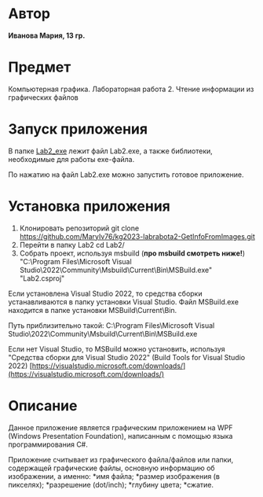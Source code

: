 # Автор
**Иванова Мария, 13 гр.**

# Предмет 
Компьютерная графика. Лабораторная работа 2. Чтение информации из графических файлов

# Запуск приложения
В папке [Lab2_exe](https://github.com/MaryIv76/kg2023-labrabota2-GetInfoFromImages/tree/main/Lab2_exe)
лежит файл Lab2.exe, а также библиотеки, необходимые для работы exe-файла.

По нажатию на файл Lab2.exe можно запустить готовое приложение.

# Установка приложения
1. Клонировать репозиторий
	git clone https://github.com/MaryIv76/kg2023-labrabota2-GetInfoFromImages.git
2. Перейти в папку Lab2
	cd Lab2/
3. Собрать проект, используя msbuild (**про msbuild смотреть ниже!**)
	"C:\Program Files\Microsoft Visual Studio\2022\Community\Msbuild\Current\Bin\MSBuild.exe" "Lab2.csproj"

Если установлена Visual Studio 2022, то средства сборки устанавливаются в папку установки Visual Studio.
Файл MSBuild.exe находится в папке установки MSBuild\Current\Bin.

Путь приблизительно такой: C:\Program Files\Microsoft Visual Studio\2022\Community\Msbuild\Current\Bin\MSBuild.exe

Если нет Visual Studio, то MSBuild можно установить, используя "Средства сборки для Visual Studio 2022" (Build Tools for Visual Studio 2022)
[https://visualstudio.microsoft.com/downloads/](https://visualstudio.microsoft.com/downloads/)

# Описание
Данное приложение является графическим приложением на WPF (Windows Presentation Foundation), написанным с помощью языка программирования C#.

Приложение считывает из графического файла/файлов или папки, содержащей графические файлы,
основную информацию об изображении, а именно:
*имя файла;
*размер изображения (в пикселях);
*разрешение (dot/inch);
*глубину цвета;
*сжатие.